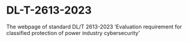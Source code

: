 # DL-T-2613-2023
The webpage of standard DL/T 2613-2023 ‘Evaluation requirement for classified protection of power industry cybersecurity’
